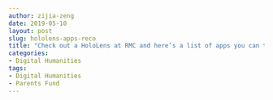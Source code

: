 ```yaml
---
author: zijia-zeng
date: 2019-05-10
layout: post
slug: hololens-apps-reco
title: "Check out a HoloLens at RMC and here’s a list of apps you can try!"
categories:
- Digital Humanities
tags:
- Digital Humanities
- Parents Fund 
---
```


